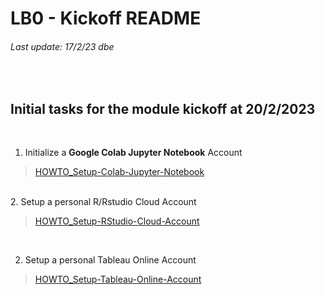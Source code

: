 # LB0 - Kickoff README
###### Last update: 17/2/23 dbe
</br>

## Initial tasks for the module kickoff at 20/2/2023
</br>

1. Initialize a **Google Colab Jupyter Notebook** Account 

> [HOWTO_Setup-Colab-Jupyter-Notebook](https://github.com/sawubona-gmbh/BINA-FS23-WORK/blob/main/LB00-Kickoff/HOWTO_Setup-JupyterNotebook.md)  

</br>
2. Setup a personal R/Rstudio Cloud Account 

> [HOWTO_Setup-RStudio-Cloud-Account](https://posit.cloud/learn/guide)  
</br>  

2. Setup a personal Tableau Online Account

> [HOWTO_Setup-Tableau-Online-Account](https://www.tableau.com/products/online/request-trial)  
</br>  


